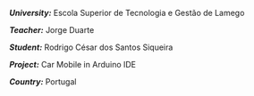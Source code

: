 _**University:**_ Escola Superior de Tecnologia e Gestão de Lamego 

_**Teacher:**_ Jorge Duarte

_**Student:**_ Rodrigo César dos Santos Siqueira  

_**Project:**_ Car Mobile in Arduino IDE

_**Country:**_ Portugal 
